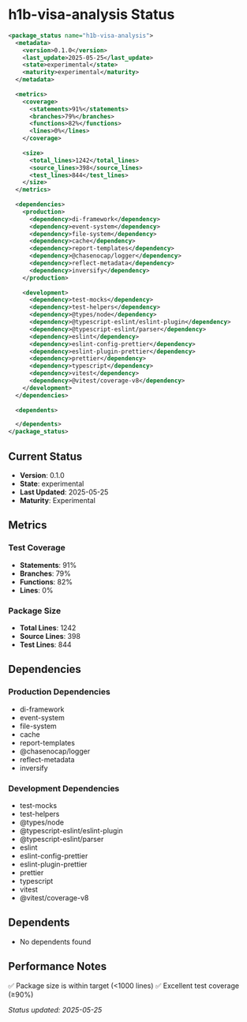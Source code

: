# h1b-visa-analysis Status

```xml
<package_status name="h1b-visa-analysis">
  <metadata>
    <version>0.1.0</version>
    <last_update>2025-05-25</last_update>
    <state>experimental</state>
    <maturity>experimental</maturity>
  </metadata>
  
  <metrics>
    <coverage>
      <statements>91%</statements>
      <branches>79%</branches>
      <functions>82%</functions>
      <lines>0%</lines>
    </coverage>
    
    <size>
      <total_lines>1242</total_lines>
      <source_lines>398</source_lines>
      <test_lines>844</test_lines>
    </size>
  </metrics>
  
  <dependencies>
    <production>
      <dependency>di-framework</dependency>
      <dependency>event-system</dependency>
      <dependency>file-system</dependency>
      <dependency>cache</dependency>
      <dependency>report-templates</dependency>
      <dependency>@chasenocap/logger</dependency>
      <dependency>reflect-metadata</dependency>
      <dependency>inversify</dependency>
    </production>
    
    <development>
      <dependency>test-mocks</dependency>
      <dependency>test-helpers</dependency>
      <dependency>@types/node</dependency>
      <dependency>@typescript-eslint/eslint-plugin</dependency>
      <dependency>@typescript-eslint/parser</dependency>
      <dependency>eslint</dependency>
      <dependency>eslint-config-prettier</dependency>
      <dependency>eslint-plugin-prettier</dependency>
      <dependency>prettier</dependency>
      <dependency>typescript</dependency>
      <dependency>vitest</dependency>
      <dependency>@vitest/coverage-v8</dependency>
    </development>
  </dependencies>
  
  <dependents>

  </dependents>
</package_status>
```

## Current Status

- **Version**: 0.1.0
- **State**: experimental
- **Last Updated**: 2025-05-25
- **Maturity**: Experimental

## Metrics

### Test Coverage
- **Statements**: 91%
- **Branches**: 79%  
- **Functions**: 82%
- **Lines**: 0%

### Package Size
- **Total Lines**: 1242
- **Source Lines**: 398
- **Test Lines**: 844

## Dependencies

### Production Dependencies
- di-framework
- event-system
- file-system
- cache
- report-templates
- @chasenocap/logger
- reflect-metadata
- inversify

### Development Dependencies  
- test-mocks
- test-helpers
- @types/node
- @typescript-eslint/eslint-plugin
- @typescript-eslint/parser
- eslint
- eslint-config-prettier
- eslint-plugin-prettier
- prettier
- typescript
- vitest
- @vitest/coverage-v8

## Dependents

- No dependents found

## Performance Notes

✅ Package size is within target (<1000 lines)
✅ Excellent test coverage (≥90%)

*Status updated: 2025-05-25*